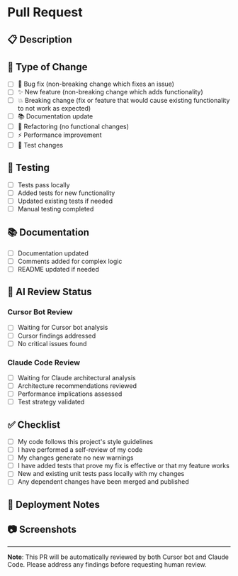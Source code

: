# Pull Request

## 📋 Description
<!-- Describe what this PR does and why -->

## 🔄 Type of Change
- [ ] 🐛 Bug fix (non-breaking change which fixes an issue)
- [ ] ✨ New feature (non-breaking change which adds functionality)
- [ ] 💥 Breaking change (fix or feature that would cause existing functionality to not work as expected)
- [ ] 📚 Documentation update
- [ ] 🔧 Refactoring (no functional changes)
- [ ] ⚡ Performance improvement
- [ ] 🧪 Test changes

## 🧪 Testing
- [ ] Tests pass locally
- [ ] Added tests for new functionality
- [ ] Updated existing tests if needed
- [ ] Manual testing completed

## 📚 Documentation
- [ ] Documentation updated
- [ ] Comments added for complex logic
- [ ] README updated if needed

## 🤖 AI Review Status

### Cursor Bot Review
- [ ] Waiting for Cursor bot analysis
- [ ] Cursor findings addressed
- [ ] No critical issues found

### Claude Code Review  
- [ ] Waiting for Claude architectural analysis
- [ ] Architecture recommendations reviewed
- [ ] Performance implications assessed
- [ ] Test strategy validated

## ✅ Checklist
- [ ] My code follows this project's style guidelines
- [ ] I have performed a self-review of my code
- [ ] My changes generate no new warnings
- [ ] I have added tests that prove my fix is effective or that my feature works
- [ ] New and existing unit tests pass locally with my changes
- [ ] Any dependent changes have been merged and published

## 🚀 Deployment Notes
<!-- Any special deployment instructions or rollback procedures -->

## 📷 Screenshots
<!-- If applicable, add screenshots to help explain your changes -->

---

**Note**: This PR will be automatically reviewed by both Cursor bot and Claude Code. Please address any findings before requesting human review.